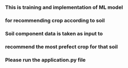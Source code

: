 ### This is training and implementation of ML model
### for recommending crop according to soil

### Soil component data is taken as input to 
### recommend the most prefect crop for that soil

### Please run the application.py file
